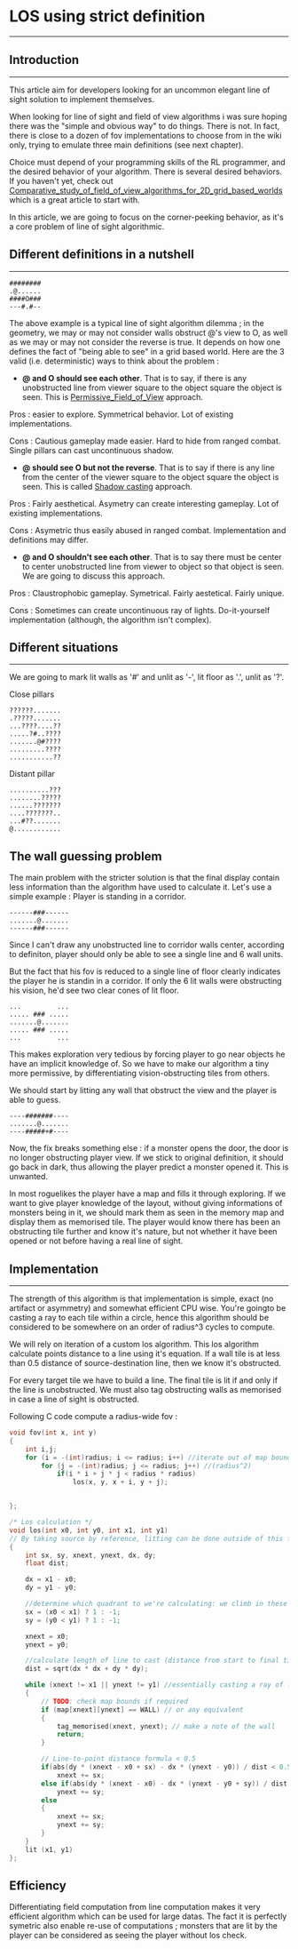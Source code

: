 # LOS using strict definition

---

## Introduction

---

This article aim for developers looking for an uncommon elegant line of sight solution to implement themselves.

When looking for line of sight and field of view algorithms i was sure hoping there was the "simple and obvious way" to do things. There is not. In fact, there is close to a dozen of fov implementations to choose from in the wiki only, trying to emulate three main definitions (see next chapter).

Choice must depend of your programming skills of the RL programmer, and the desired behavior of your algorithm. There is several desired behaviors. If you haven't yet, check out [Comparative_study_of_field_of_view_algorithms_for_2D_grid_based_worlds](comparative_study_of_field_of_view_algorithms_for_2D_grid_based_worlds.md) which is a great article to start with.

In this article, we are going to focus on the corner-peeking behavior, as it's a core problem of line of sight algorithmic.

## Different definitions in a nutshell

---

```text
########
.@......
####O###
---#.#--
```

The above example is a typical line of sight algorithm dilemma ; in the geometry, we may or may not consider walls obstruct @'s view to O, as well as we may or may not consider the reverse is true. It depends on how one defines the fact of "being able to see" in a grid based world. Here are the 3 valid (i.e. deterministic) ways to think about the problem :

- **@ and O should see each other**. That is to say, if there is any unobstructed line from viewer square to the object square the object is seen. This is [Permissive_Field_of_View](permissive_field_of_view.md) approach.

Pros : easier to explore. Symmetrical behavior. Lot of existing implementations.

Cons : Cautious gameplay made easier. Hard to hide from ranged combat. Single pillars can cast uncontinuous shadow.

- **@ should see O but not the reverse**. That is to say if there is any line from the center of the viewer square to the object square the object is seen. This is called [Shadow casting](shadow_casting.md) approach.

Pros : Fairly aesthetical. Asymetry can create interesting gameplay. Lot of existing implementations.

Cons : Asymetric thus easily abused in ranged combat. Implementation and definitions may differ.

- **@ and O shouldn't see each other**. That is to say there must be center to center unobstructed line from viewer to object so that object is seen. We are going to discuss this approach.

Pros : Claustrophobic gameplay. Symetrical. Fairly aestetical. Fairly unique.

Cons : Sometimes can create uncontinuous ray of lights. Do-it-yourself implementation (although, the algorithm isn't complex).

## Different situations

---

We are going to mark lit walls as '#' and unlit as '-', lit floor as '.', unlit as '?'.

Close pillars

```text
??????.......
.?????.......
...????....??
.....?#..????
.......@#????
.........????
...........??
```

Distant pillar

```text
..........???
........?????
......???????
....???????..
...#??.......
@............
```

## The wall guessing problem

The main problem with the stricter solution is that the final display contain less information than the algorithm have used to calculate it. Let's use a simple example : Player is standing in a corridor.

```text
------###------
.......@.......
------###------
```

Since I can't draw any unobstructed line to corridor walls center, according to definiton, player should only be able to see a single line and 6 wall units.

But the fact that his fov is reduced to a single line of floor clearly indicates the player he is standin in a corridor. If only the 6 lit walls were obstructing his vision, he'd see two clear cones of lit floor.

```text
...         ...
..... ### .....
.......@.......
..... ### .....
...         ...
```

This makes exploration very tedious by forcing player to go near objects he have an implicit knowledge of. So we have to make our algorithm a tiny more permissive, by differentiating vision-obstructing tiles from others.

We should start by litting any wall that obstruct the view and the player is able to guess.

```text
----#######----
.......@.......
----#####+#----
```

Now, the fix breaks something else : if a monster opens the door, the door is no longer obstructing player view. If we stick to original definition, it should go back in dark, thus allowing the player predict a monster opened it. This is unwanted.

In most roguelikes the player have a map and fills it through exploring. If we want to give player knowledge of the layout, without giving informations of monsters being in it, we should mark them as seen in the memory map and display them as memorised tile. The player would know there has been an obstructing tile further and know it's nature, but not whether it have been opened or not before having a real line of sight.

## Implementation

---

The strength of this algorithm is that implementation is simple, exact (no artifact or asymmetry) and somewhat efficient CPU wise. You're goingto be casting a ray to each tile within a circle, hence this algorithm should be considered to be somewhere on an order of radius^3 cycles to compute.

We will rely on iteration of a custom los algorithm. This los algorithm calculate points distance to a line using it's equation. If a wall tile is at less than 0.5 distance of source-destination line, then we know it's obstructed.

For every target tile we have to build a line. The final tile is lit if and only if the line is unobstructed. We must also tag obstructing walls as memorised in case a line of sight is obstructed.

Following C code compute a radius-wide fov :

```c
void fov(int x, int y)
{
    int i,j;
    for (i = -(int)radius; i <= radius; i++) //iterate out of map bounds as well (radius^1)
        for (j = -(int)radius; j <= radius; j++) //(radius^2)
            if(i * i + j * j < radius * radius)
                los(x, y, x + i, y + j);


};

/* Los calculation */
void los(int x0, int y0, int x1, int y1)
// By taking source by reference, litting can be done outside of this function which would be better made generic.
{
    int sx, sy, xnext, ynext, dx, dy;
    float dist;

    dx = x1 - x0;
    dy = y1 - y0;

    //determine which quadrant to we're calculating: we climb in these two directions
    sx = (x0 < x1) ? 1 : -1;
    sy = (y0 < y1) ? 1 : -1;

    xnext = x0;
    ynext = y0;

    //calculate length of line to cast (distance from start to final tile)
    dist = sqrt(dx * dx + dy * dy);

    while (xnext != x1 || ynext != y1) //essentially casting a ray of length radius: (radius^3)
    {
        // TODO: check map bounds if required
        if (map[xnext][ynext] == WALL) // or any equivalent
        {
            tag_memorised(xnext, ynext); // make a note of the wall
            return;
        }

        // Line-to-point distance formula < 0.5
        if(abs(dy * (xnext - x0 + sx) - dx * (ynext - y0)) / dist < 0.5f)
            xnext += sx;
        else if(abs(dy * (xnext - x0) - dx * (ynext - y0 + sy)) / dist < 0.5f)
            ynext += sy;
        else
        {
            xnext += sx;
            ynext += sy;
        }
    }
    lit (x1, y1)
};
```

## Efficiency

Differentiating field computation from line computation makes it very efficient algorithm which can be used for large datas. The fact it is perfectly symetric also enable re-use of computations ; monsters that are lit by the player can be considered as seeing the player without los check.
